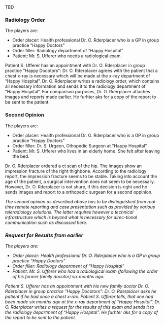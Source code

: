 TBD

### Radiology Order
The players are:

* Order placer: Health professional Dr. O. Rderplacer who is a GP in group practice “Happy Doctors”
* Order filler: Radiology department of “Happy Hospital”
* Patient: Mr. S. Ufferer who needs a radiological exam

Patient S. Ufferer has an appointment with Dr. O. Rderplacer in group practice "Happy Docotors": Dr. O. Rderplacer agrees with the patient that a chest x-ray is necessary which will be made at the x-ray department of “Happy Hospital”. Dr. O. Rderplacer writes a radiology order, which contains all necessary information and sends it to the radiology department of “Happy Hospital”. For comparison purposes, Dr. O. Rderplacer attaches images and reports made earlier. He furhter aks for a copy of the report to be sent to the patient.

### Second Opinion
The players are:

* Order placer: Health professional Dr. O. Rderplacer who is a GP in group practice “Happy Doctors”
* Order filler: Dr. S. Urgeon, Othopedic Surgeon at “Happy Hospital”
* Patient: Mr. S. Ufferer who lives in an elderly home. She felt after leaving the bed.

Dr. O. Rderplacer ordered a ct scan of the hip. The images show an impression fracture of the right thighbone. According to the radiology report, the impression fracture seems to be stable. Taking into account the age of the patient, a surgical intervention does not seem to be necessary. However, Dr. O. Rderplacer is not shure, if this decision is right and he sends images and report to a orthopedic surgean for a second oppinion.

<i>The second opinion as described above has to be distinguished from real-time remote reporting and case presentation such as provided by various teleradiology solutions. The latter requires however a technical infrastructure which is beyond what is necessary for direc-tional communication such as discussed here. <i>

### Request for Results from earlier
The players are:

* Order placer: Health professional Dr. O. Rderplacer who is a GP in group practice “Happy Doctors”
* Order filler: Radiology department of “Happy Hospital”
* Patient: Mr. S. Ufferer who had a radiological exam (following the order of his former family docotor) six months ago.

Patient S. Ufferer has an appointment with his new family doctor Dr. O. Rderplacer in group practice "Happy Docotors": Dr. O. Rderplacer asks he patient if he had once a chest x-rax. Patient S. Ufferer tells, that one had been made six months ago at the x-ray department of “Happy Hospital”. Dr. O. Rderplacer writes a request for the results of this exam and sends it to the radiology department of “Happy Hospital”. He furhter aks for a copy of the report to be sent to the patient.